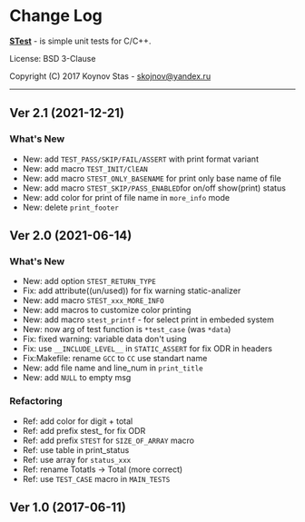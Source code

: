 # Change Log


[**STest**](https://github.com/KoynovStas/stest) - is simple unit tests for C/C++.

License: BSD 3-Clause

Copyright (C) 2017 Koynov Stas - skojnov@yandex.ru



---

## Ver 2.1 (2021-12-21)


### What's New

- New: add `TEST_PASS/SKIP/FAIL/ASSERT` with print format variant
- New: add macro `TEST_INIT/ClEAN`
- New: add macro `STEST_ONLY_BASENAME` for print only base name of file
- New: add macro `STEST_SKIP/PASS_ENABLED`for on/off show(print) status
- New: add color for print of file name in `more_info` mode
- New: delete `print_footer`



## Ver 2.0 (2021-06-14)


### What's New

 - New: add option `STEST_RETURN_TYPE`
 - Fix: add attribute((un/used)) for fix warning static-analizer
 - New: add macro `STEST_xxx_MORE_INFO`
 - New: add macros to customize color printing
 - New: add macro `stest_printf` - for select print in embeded system
 - New: now arg of test function is `*test_case` (was `*data`)
 - Fix: fixed warning: variable data don't using
 - Fix: use `__INCLUDE_LEVEL__` in `STATIC_ASSERT` for fix ODR in headers
 - Fix:Makefile: rename `GCC` to `CC` use standart name
 - New: add file name and line_num in `print_title`
 - New: add `NULL` to empty msg


### Refactoring

 - Ref: add color for digit + total
 - Ref: add prefix stest_ for fix ODR
 - Ref: add prefix `STEST` for `SIZE_OF_ARRAY` macro
 - Ref: use table in print_status
 - Ref: use array for `status_xxx`
 - Ref: rename Totatls -> Total (more correct)
 - Ref: use `TEST_CASE` macro in `MAIN_TESTS`



## Ver 1.0 (2017-06-11)
